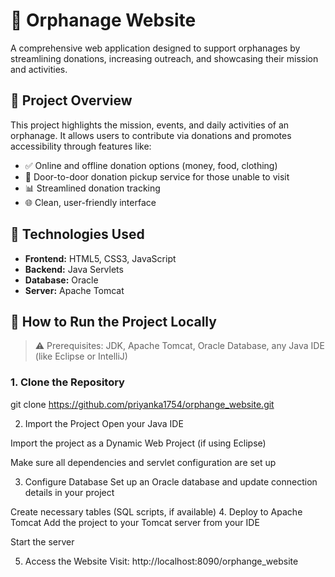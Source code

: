 # 🏡 Orphanage Website

A comprehensive web application designed to support orphanages by streamlining donations, increasing outreach, and showcasing their mission and activities.

## 📌 Project Overview

This project highlights the mission, events, and daily activities of an orphanage. It allows users to contribute via donations and promotes accessibility through features like:

- ✅ Online and offline donation options (money, food, clothing)
- 🚚 Door-to-door donation pickup service for those unable to visit
- 📊 Streamlined donation tracking
- 🌐 Clean, user-friendly interface

## 🔧 Technologies Used

- **Frontend:** HTML5, CSS3, JavaScript  
- **Backend:** Java Servlets  
- **Database:** Oracle  
- **Server:** Apache Tomcat

## 🚀 How to Run the Project Locally

> ⚠️ Prerequisites: JDK, Apache Tomcat, Oracle Database, any Java IDE (like Eclipse or IntelliJ)

### 1. Clone the Repository

git clone https://github.com/priyanka1754/orphange_website.git

2. Import the Project
Open your Java IDE

Import the project as a Dynamic Web Project (if using Eclipse)

Make sure all dependencies and servlet configuration are set up

3. Configure Database
Set up an Oracle database and update connection details in your project

Create necessary tables (SQL scripts, if available)
4. Deploy to Apache Tomcat
Add the project to your Tomcat server from your IDE

Start the server

5. Access the Website
Visit:
http://localhost:8090/orphange_website
